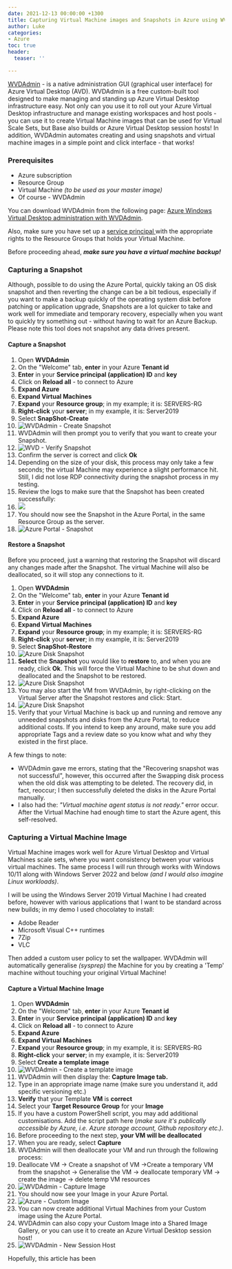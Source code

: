 ```yaml
---
date: 2021-12-13 00:00:00 +1300
title: Capturing Virtual Machine images and Snapshots in Azure using WVDAdmin
author: Luke
categories:
- Azure
toc: true
header:
  teaser: ''

---
```

[WVDAdmin](https://blog.itprocloud.de/Windows-Virtual-Desktop-Admin/ "WVDAdmin") - is a native administration GUI (graphical user interface) for Azure Virtual Desktop (AVD). WVDAdmin is a free custom-built tool designed to make managing and standing up Azure Virtual Desktop infrastructure easy. Not only can you use it to roll out your Azure Virtual Desktop infrastructure and manage existing workspaces and host pools - you can use it to create Virtual Machine images that can be used for Virtual Scale Sets, but Base also builds or Azure Virtual Desktop session hosts! In addition, WVDAdmin automates creating and using snapshots and virtual machine images in a simple point and click interface - that works!

### Prerequisites

* Azure subscription
* Resource Group
* Virtual Machine _(to be used as your master image)_
* Of course - WVDAdmin

You can download WVDAdmin from the following page:  [Azure Windows Virtual Desktop administration with WVDAdmin](https://blog.itprocloud.de/Windows-Virtual-Desktop-Admin/ " Azure Windows Virtual Desktop administration with WVDAdmin").

Also, make sure you have set up a [service principal ](https://blog.itprocloud.de/Windows-Virtual-Desktop-Admin/#service-principal-functional-account "Service principal (functional account) Link")with the appropriate rights to the Resource Groups that holds your Virtual Machine.

Before proceeding ahead, **_make sure you have a virtual machine backup!_**

### Capturing a Snapshot

Although, possible to do using the Azure Portal, quickly taking an OS disk snapshot and then reverting the change can be a bit tedious, especially if you want to make a backup quickly of the operating system disk before patching or application upgrade, Snapshots are a lot quicker to take and work well for immediate and temporary recovery, especially when you want to quickly try something out - without having to wait for an Azure Backup. Please note this tool does not snapshot any data drives present.

#### Capture a Snapshot

 1. Open **WVDAdmin**
 2. On the "Welcome" tab, **enter** in your Azure **Tenant id**
 3. **Enter** in your **Service principal (application) ID** and **key**
 4. Click on **Reload all** - to connect to Azure
 5. **Expand Azure**
 6. **Expand Virtual Machines**
 7. **Expand** your **Resource group**; in my example; it is: SERVERS-RG
 8. **Right-click** your **server**; in my example, it is: Server2019
 9. Select **SnapShot-Create**
10. ![WVDAdmin - Create Snapshot](/uploads/snapshot-create.png "WVDAdmin - Create Snapshot")
11. WVDAdmin will then prompt you to verify that you want to create your Snapshot.
12. ![WVD - Verify Snapshot](/uploads/snapshot-create_verify.png "WVD - Verify Snapshot")
13. Confirm the server is correct and click **Ok**
14. Depending on the size of your disk, this process may only take a few seconds; the virtual Machine may experience a slight performance hit. Still, I did not lose RDP connectivity during the snapshot process in my testing.
15. Review the logs to make sure that the Snapshot has been created successfully:
16. ![](/uploads/snapshot-create_verify_log.png)
17. You should now see the Snapshot in the Azure Portal, in the same Resource Group as the server.
18. ![Azure Portal - Snapshot](/uploads/snapshot-azureportal.png "Azure Portal - Snapshot")

#### Restore a Snapshot

Before you proceed, just a warning that restoring the Snapshot will discard any changes made after the Snapshot. The virtual Machine will also be deallocated, so it will stop any connections to it.

 1. Open **WVDAdmin**
 2. On the "Welcome" tab, **enter** in your Azure **Tenant id**
 3. **Enter** in your **Service principal (application) ID** and **key**
 4. Click on **Reload all** - to connect to Azure
 5. **Expand Azure**
 6. **Expand Virtual Machines**
 7. **Expand** your **Resource group**; in my example; it is: SERVERS-RG
 8. **Right-click** your **server**; in my example, it is: Server2019
 9. Select **SnapShot-Restore**
10. ![Azure Disk Snapshot](/uploads/snapshot-restore.png "Azure Disk Snapshot")
11. **Select** the **Snapshot** you would like to **restore** to, and when you are ready, click **Ok**. This will force the Virtual Machine to be shut down and deallocated and the Snapshot to be restored.
12. ![Azure Disk Snapshot](/uploads/snapshot-restore_verify.png "Azure Disk Snapshot")
13. You may also start the VM from WVDAdmin, by right-clicking on the Virtual Server after the Snapshot restores and click: Start.
14. ![Azure Disk Snapshot](/uploads/wvdadmin-startvm.png "Azure Disk Snapshot")
15. Verify that your Virtual Machine is back up and running and remove any unneeded snapshots and disks from the Azure Portal, to reduce additional costs. If you intend to keep any around, make sure you add appropriate Tags and a review date so you know what and why they existed in the first place.

A few things to note:

* WVDAdmin gave me errors, stating that the "Recovering snapshot was not successful", however, this occurred after the Swapping disk process when the old disk was attempting to be deleted. The recovery did, in fact, reoccur; I then successfully deleted the disks in the Azure Portal manually.
* I also had the: _"Virtual machine agent status is not ready."_ error occur. After the Virtual Machine had enough time to start the Azure agent, this self-resolved.

### Capturing a Virtual Machine Image

Virtual Machine images work well for Azure Virtual Desktop and Virtual Machines scale sets, where you want consistency between your various virtual machines. The same process I will run through works with Windows 10/11 along with Windows Server 2022 and below _(and I would also imagine Linux workloads)_. 

I will be using the Windows Server 2019 Virtual Machine I had created before, however with various applications that I want to be standard across new builds; in my demo I used chocolatey to install:

* Adobe Reader
* Microsoft Visual C++ runtimes
* 7Zip
* VLC

Then added a custom user policy to set the wallpaper. WVDAdmin will automatically generalise _(sysprep)_ the Machine for you by creating a 'Temp' machine without touching your original Virtual Machine!

#### Capture a Virtual Machine Image

 1. Open **WVDAdmin**
 2. On the "Welcome" tab, **enter** in your Azure **Tenant id**
 3. **Enter** in your **Service principal (application) ID** and **key**
 4. Click on **Reload all** - to connect to Azure
 5. **Expand Azure**
 6. **Expand Virtual Machines**
 7. **Expand** your **Resource group**; in my example, it is: SERVERS-RG
 8. **Right-click** your **server**; in my example, it is: Server2019
 9. Select **Create a template image**
10. ![WVDAdmin - Create a template image](/uploads/vmimage-create.png "WVDAdmin - Create a template image")
11. WVDAdmin will then display the: **Capture Image tab.**
12. Type in an appropriate image name (make sure you understand it, add specific versioning etc.)
13. **Verify** that your Template **VM** is **correct**
14. Select your **Target Resource Group** for your **Image**
15. If you have a custom PowerShell script, you may add additional customisations. Add the script path here (_make sure it's publically accessible by Azure, i.e. Azure storage account, Github repository etc.)_.
16. Before proceeding to the next step, **your VM will be deallocated**
17. When you are ready, select **Capture**
18. WVDAdmin will then deallocate your VM and run through the following process:
19. Deallocate VM -> Create a snapshot of VM ->Create a temporary VM from the snapshot -> Generalise the VM -> deallocate temporary VM -> create the image -> delete temp VM resources
20. ![WVDAdmin - Capture Image](/uploads/vmimage-log.png "WVDAdmin - Capture Image")
21. You should now see your Image in your Azure Portal.
22. ![Azure - Custom Image](/uploads/inkedvmimage-azureportal.jpg "Azure - Custom Image")
23. You can now create additional Virtual Machines from your Custom image using the Azure Portal.
24. WVDAdmin can also copy your Custom Image into a Shared Image Gallery, or you can use it to create an Azure Virtual Desktop session host!
25. ![WVDAdmin - New Session Host](/uploads/wvdadmin_newsessionhost.png "WVDAdmin - New Session Host")

Hopefully, this article has been